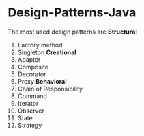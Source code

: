 # Design-Patterns-Java

The most used design patterns are 
**Structural**  
1. Factory method 
2. Singleton
**Creational**  
3. Adapter  
4. Composite  
5. Decorator  
6. Proxy
**Behavioral**  
7. Chain of Responsibility
8. Command
9. Iterator
10. Observer
11. State
12. Strategy

